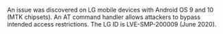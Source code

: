 An issue was discovered on LG mobile devices with Android OS 9 and 10 (MTK chipsets). An AT command handler allows attackers to bypass intended access restrictions. The LG ID is LVE-SMP-200009 (June 2020).